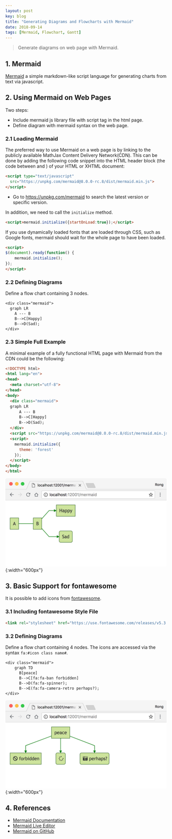 ```yaml
---
layout: post
key: blog
title: "Generating Diagrams and Flowcharts with Mermaid"
date: 2018-09-14
tags: [Mermaid, Flowchart, Gantt]
---
```


> Generate diagrams on web page with Mermaid.

## 1. Mermaid
[Mermaid](https://mermaidjs.github.io/) a simple markdown-like script language for generating charts from text via javascript.

## 2. Using Mermaid on Web Pages
Two steps:
* Include mermaid js library file with script tag in the html page.
* Define diagram with mermaid syntax on the web page.

### 2.1 Loading Mermaid
The preferred way to use Mermaid on a web page is by linking to the publicly available MathJax Content Delivery Network(CDN). This can be done by adding the following code snippet into the HTML header block (the code between <head> and </head>) of your HTML or XHTML document:
```html
<script type="text/javascript"
  src="https://unpkg.com/mermaid@8.0.0-rc.8/dist/mermaid.min.js">
</script>
```
* Go to https://unpkg.com/mermaid to search the latest version or specific version.

In addition, we need to call the `initialize` method.
```html
<script>mermaid.initialize({startOnLoad:true});</script>
```
If you use dynamically loaded fonts that are loaded through CSS, such as Google fonts, mermaid should wait for the whole page to have been loaded.
```html
<script>
$(document).ready(function() {
    mermaid.initialize();
});
</script>
```

### 2.2 Defining Diagrams
Define a flow chart containing 3 nodes.
```mermaid
<div class="mermaid">
  graph LR
    A --- B
    B-->C[Happy]
    B-->D(Sad);
</div>
```
### 2.3 Simple Full Example
 A minimal example of a fully functional HTML page with Mermaid from the CDN could be the following:
```html
<!DOCTYPE html>
<html lang="en">
<head>
  <meta charset="utf-8">
</head>
<body>
  <div class="mermaid">
  graph LR
      A --- B
      B-->C[Happy]
      B-->D(Sad);
  </div>
  <script src="https://unpkg.com/mermaid@8.0.0-rc.8/dist/mermaid.min.js"></script>
  <script>
    mermaid.initialize({
      theme: 'forest'
    });
  </script>
</body>
</html>
```
![image](/public/posts/2018-09-14/firstsample.png/){:width="600px"}

## 3. Basic Support for fontawesome
It is possible to add icons from [fontawesome](https://fontawesome.com/).
### 3.1 Including fontawesome Style File
```html
<link rel="stylesheet" href="https://use.fontawesome.com/releases/v5.3.1/css/all.css" crossorigin="anonymous">
```
### 3.2 Defining Diagrams
Define a flow chart containing 4 nodes. The icons are accessed via the syntax `fa:#icon class name#`.
```mermaid
<div class="mermaid">
    graph TD
      B[peace]
      B-->C[fa:fa-ban forbidden]
      B-->D(fa:fa-spinner);
      B-->E(fa:fa-camera-retro perhaps?);
</div>
```
![image](/public/posts/2018-09-14/icon_supported.png/){:width="600px"}

## 4. References
* [Mermaid Documentation](https://mermaidjs.github.io/)
* [Mermaid Live Editor](https://mermaidjs.github.io/mermaid-live-editor/)
* [Mermaid on GitHub](https://github.com/knsv/mermaid)
